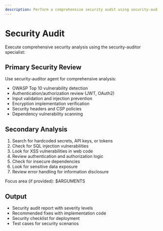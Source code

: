```yaml
---
description: Perform a comprehensive security audit using security-auditor agent
---
```


# Security Audit

Execute comprehensive security analysis using the security-auditor specialist:

## Primary Security Review
Use security-auditor agent for comprehensive analysis:
- OWASP Top 10 vulnerability detection
- Authentication/authorization review (JWT, OAuth2)
- Input validation and injection prevention  
- Encryption implementation verification
- Security headers and CSP policies
- Dependency vulnerability scanning

## Secondary Analysis  
1. Search for hardcoded secrets, API keys, or tokens
2. Check for SQL injection vulnerabilities
3. Look for XSS vulnerabilities in web code
4. Review authentication and authorization logic
5. Check for insecure dependencies
6. Look for sensitive data exposure
7. Review error handling for information disclosure

Focus area (if provided): $ARGUMENTS

## Output
- Security audit report with severity levels
- Recommended fixes with implementation code
- Security checklist for deployment
- Test cases for security scenarios
